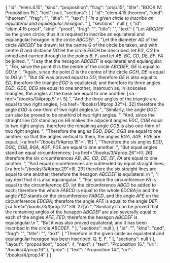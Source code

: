 {
  "id": "elem.4.15",
  "kind": "proposition",
  "frag": "prop.15",
  "title": "BOOK IV: Proposition 15.",
  "text": null,
  "sections": [
    {
      "id": "elem.4.15.theorem",
      "kind": "theorem",
      "frag": "",
      "title": "",
      "text": [
        "<var>In a given circle to inscribe an equilateral and equiangular hexagon</var>. "
      ],
      "sections": null
    },
    {
      "id": "elem.4.15.proof",
      "kind": "proof",
      "frag": "",
      "title": "",
      "text": [
        "Let <var>ABCDEF</var> be the given circle; thus it is required to inscribe an equilateral and equiangular hexagon in the circle <var>ABCDEF</var>. ",
        "Let the diameter <var>AD</var> of the circle <var>ABCDEF</var> be drawn; let the centre <var>G</var> of the circle be taken, and with centre <var>D</var> and distance <var>DG</var> let the circle <var>EGCH</var> be described;  let <var>EG</var>, <var>CG</var> be joined and carried through to the points <var>B</var>, <var>F</var>, and let <var>AB</var>, <var>BC</var>, <var>CD</var>, <var>DE</var>, <var>EF</var>, <var>FA</var> be joined. ",
        "I say that the hexagon <var>ABCDEF</var> is equilateral and equiangular. ",
        "For, since the point <var>G</var> is the centre of the circle <var>ABCDEF</var>, <var>GE</var> is equal to <var>GD</var>.\n       ",
        "Again, since the point <var>D</var> is the centre of the circle <var>GCH</var>, <var>DE</var> is equal to <var>DG</var>.\n      ",
        "But <var>GE</var> was proved equal to <var>GD</var>; therefore <var>GE</var> is also equal to <var>ED</var>; therefore the triangle <var>EGD</var> is equilateral; and therefore its three angles <var>EGD</var>, <var>GDE</var>, <var>DEG</var> are equal to one another, inasmuch as, in isosceles triangles, the angles at the base are equal to one another. [<a href=\"/books/1/#prop.5\">I. 5</a>] ",
        "And the three angles of the triangle are equal to two right angles; [<a href=\"/books/1/#prop.32\">I. 32</a>] therefore the angle <var>EGD</var> is one-third of two right angles.\n      ",
        "Similarly, the angle <var>DGC</var> can also be proved to be onethird of two right angles. ",
        "And, since the straight line <var>CG</var> standing on <var>EB</var> makes the adjacent angles <var>EGC</var>, <var>CGB</var> equal to two right angles, therefore the remaining angle <var>CGB</var> is also one-third of two right angles. ",
        "Therefore the angles <var>EGD</var>, <var>DGC</var>, <var>CGB</var> are equal to one another; so that the angles vertical to them, the angles <var>BGA</var>, <var>AGF</var>, <var>FGE</var> are equal. [<a href=\"/books/1/#prop.15\">I. 15</a>] ",
        "Therefore the six angles <var>EGD</var>, <var>DGC</var>, <var>CGB</var>, <var>BGA</var>, <var>AGF</var>, <var>FGE</var> are equal to one another. ",
        "But equal angles stand on equal circumferences; [<a href=\"/books/3/#prop.26\">III. 26</a>] therefore the six circumferences <var>AB</var>, <var>BC</var>, <var>CD</var>, <var>DE</var>, <var>EF</var>, <var>FA</var> are equal to one another. ",
        "And equal circumferences are subtended by equal straight lines; [<a href=\"/books/3/#prop.29\">III. 29</a>] therefore the six straight lines are equal to one another; therefore the hexagon <var>ABCDEF</var> is equilateral.\n      ",
        "I say next that it is also equiangular. ",
        "For, since the circumference <var>FA</var> is equal to the circumference <var>ED</var>, let the circumference <var>ABCD</var> be added to each; therefore the whole <var>FABCD</var> is equal to the whole <var>EDCBA</var>;\n       and the angle <var>FED</var> stands on the circumference <var>FABCD</var>, and the angle <var>AFE</var> on the circumference <var>EDCBA</var>; therefore the angle <var>AFE</var> is equal to the angle <var>DEF</var>. [<a href=\"/books/3/#prop.27\">III. 27</a>]\n      ",
        "Similarly it can be proved that the remaining angles of the hexagon <var>ABCDEF</var> are also severally equal to each of the angles <var>AFE</var>, <var>FED</var>; therefore the hexagon <var>ABCDEF</var> is equiangular.\n      ",
        "But it was also proved equilateral; and it has been inscribed in the circle <var>ABCDEF</var>. "
      ],
      "sections": null
    },
    {
      "id": "",
      "kind": "qed",
      "frag": "",
      "title": "",
      "text": [
        "Therefore in the given circle an equilateral and equiangular hexagon has been inscribed. Q. E. F. "
      ],
      "sections": null
    }
  ],
  "layout": "proposition",
  "book": 4,
  "next": {
    "text": "Proposition 16.",
    "url": "/books/4/prop.16"
  },
  "prev": {
    "text": "Proposition 14.",
    "url": "/books/4/prop.14"
  }
}
